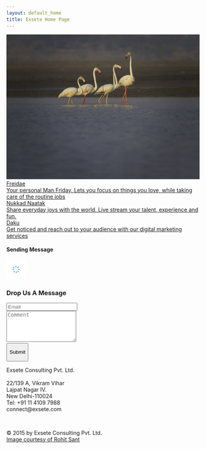 ```yaml
---
layout: default_home
title: Exsete Home Page
---
```

<!--home page-->
<div class="row top-pad grey-col margin-lr-0" id="home-page">
    <img src="data/img/background.png" alt="background" id="background-img" class="img-responsive backgrnd-img-hm"/>
    <!--section1-->
    <a href="http://www.freidae.com">
        <div class="col-sm-3 section-div" id="section-1">
            <div class="sec-1 div-box-bck" id="section-sub-1">
                <span class="text-home">
                    Freidae
                </span>
                <br/>
                <span class="text-details">
                Your personal Man Friday. Lets you focus on things you love, while taking care of the routine jobs
                </span>
                <!--<img src="data/img/freidae%20symbol.png" alt="freidae symbol" id="freidae-symbol" class=""/>-->
            </div>
        </div>
    </a>
    <div class="col-sm-1 divider-div" id="divider-div-1"></div>
    <!--section2-->
    <a href="http://www.nukkadnaatak.com">
        <div class="col-sm-3 section-div"id="section-2">
        <div class="sec-1 div-box-bck" id="section-sub-2">
            <span class="text-home">
            Nukkad Naatak
            </span>
            <br/>
            <span class="text-details">
            Share everyday joys with the world. Live stream your talent, experience and fun.  
            </span>
            <!--<img src="data/img/freidae%20symbol.png" alt="freidae symbol" id="freidae-symbol" class=""/>-->
        </div>
    </div>
    </a>
    <div class="col-sm-1 divider-div" id="divider-div-2"></div>
    <!--section3-->
    <a href="http://www.daku.net.in">
        <div class="col-sm-3 section-div"id="section-3">
        <div class="sec-1 div-box-bck" id="section-sub-3">
            <span class="text-home">
            Daku
            </span>
            <br/>
            <span class="text-details">
            Get noticed and reach out to your audience with our digital marketing services
            </span>
            <!--<img src="data/img/freidae%20symbol.png" alt="freidae symbol" id="freidae-symbol" class=""/>-->
        </div>
    </div>
    </a>
</div>
<!--contact page-->
<div id="overlay">
    <div id="popup">
        <h4 id="sndg-msg-rchus">Sending Message<br></h4>
        <img src="/data/img/ajax-loader.GIF" id="loading-indicator-rchus" >
        <div id="reachus_message" class="notice" data-captcha-failed="Incorrect captcha!" data-error="There was an error sending the message, please try again." data-success="Message successfully sent!"></div>
    </div>
</div>
<div class="container-fluid bakgrnd-con" id="contact-page-div">
    <a name="contact"></a>
    <h3 class="heading-con">Drop Us A Message</h3>
    <div class="row margin-top">
        <div class="col-sm-6" id="form-div">
            <form role="form" method="POST"  id="form_reach_us" >
                <div class="form-group">
                    <input type="email" class="form-control" id="inputEmail" placeholder="Email" name="email" required/>
                </div>
                <div class="form-group">
                    <textarea class="form-control" rows="5" id="comment" placeholder="Comment" name="comment" required ></textarea>
                </div>
                <div class="form-group btn-div">
                    <button id="btn-submit" type="submit" class="btn" onclick="return false;"><p style="text-align: center;">Submit</p></button>
                </div>
            </form>
        </div>
        <div class="col-sm-6" id="contact-detail-div">
            <p class="p-details">
                <span class="cont-font-col">
                    Exsete Consulting Pvt. Ltd.
                </span><br class="hide-mobile"><br>
                22/139 A, Vikram Vihar<br> 
                Lajpat Nagar IV.<br>
                New Delhi-110024<br>
                <span class="glyphicon glyphicon-phone-alt"></span>  Tel: +91 11 4109 7988<br>
                <span class="cont-font-col"><span class="glyphicon glyphicon-envelope"></span>  connect@exsete.com</span> <br>
            </p>
        </div>
    </div>
    <br>
    <p class="cont-bottom-txt">
        © 2015 by Exsete Consulting Pvt. Ltd.<br class="mobile-display">
        <a href="http://www.rohitsant.com">
            <span class="courtesy-sml"> Image courtesy of Rohit Sant</span>
        </a>
    </p>
</div>